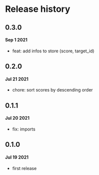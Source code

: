 # Release history

## 0.3.0
#### Sep 1 2021
- feat: add infos to store (score, target_id)

## 0.2.0
#### Jul 21 2021
- chore: sort scores by descending order

## 0.1.1
#### Jul 20 2021
- fix: imports

## 0.1.0
#### Jul 19 2021
- first release
